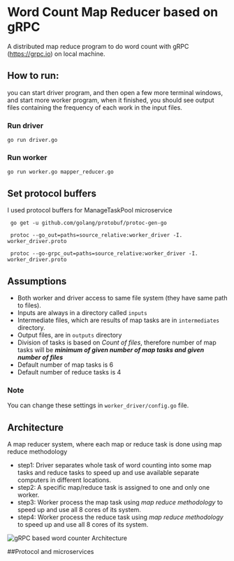 # Word Count Map Reducer based on gRPC
A distributed map reduce program to do word count with gRPC (https://grpc.io) on local machine.

## How to run:
you can start driver program, and then open a few more terminal windows, and start more
worker program, when it finished, you should see output files containing the frequency of each work in the input
files.
### Run driver
```bigquery
go run driver.go
```
### Run worker
```bigquery
go run worker.go mapper_reducer.go
```
## Set protocol buffers
I used protocol buffers for ManageTaskPool microservice

```bigquery
 go get -u github.com/golang/protobuf/protoc-gen-go
```
```bigquery
 protoc --go_out=paths=source_relative:worker_driver -I. worker_driver.proto
```
```bigquery
 protoc --go-grpc_out=paths=source_relative:worker_driver -I. worker_driver.proto
```

## Assumptions
- Both worker and driver access to same file system (they have same path to files).
- Inputs are always in a directory called `inputs`
- Intermediate files, which are results of map tasks are in `intermediates` directory.
- Output files, are in `outputs` directory
- Division of tasks is based on *Count of files*, therefore number of map tasks will be ***minimum of given number of map tasks and given number of files***
- Default number of map tasks is 6
- Default number of reduce tasks is 4

### Note
You can change these settings in `worker_driver/config.go` file.
## Architecture
A map reducer system, where each map or reduce task is done using map reduce methodology

- step1: Driver separates whole task of word counting into some map tasks and reduce tasks to speed up and use available separate computers in different locations.
- step2: A specific map/reduce task is assigned to one and only one worker.
- step3: Worker process the map task using *map reduce methodology* to speed up and use all 8 cores of its system.
- step4: Worker process the reduce task using *map reduce methodology* to speed up and use all 8 cores of its system.

![gRPC based word counter Architecture](https://github.com/mahsirat-atiye/map-reduce-grpc/blob/master/documents/grpc_wc.png)


##Protocol and microservices
